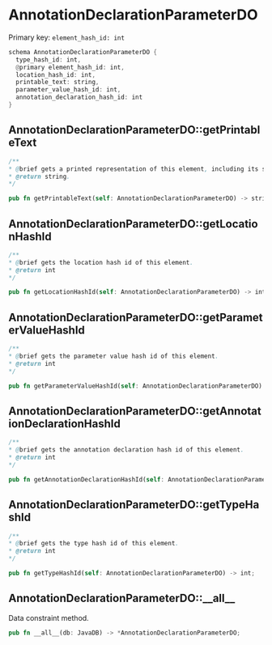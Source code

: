 # AnnotationDeclarationParameterDO

Primary key: `element_hash_id: int`

```rust
schema AnnotationDeclarationParameterDO {
  type_hash_id: int,
  @primary element_hash_id: int,
  location_hash_id: int,
  printable_text: string,
  parameter_value_hash_id: int,
  annotation_declaration_hash_id: int
}
```
## AnnotationDeclarationParameterDO::getPrintableText

```java
/**
* @brief gets a printed representation of this element, including its structure where applicable.
* @return string.
*/
```
```rust
pub fn getPrintableText(self: AnnotationDeclarationParameterDO) -> string;
```
## AnnotationDeclarationParameterDO::getLocationHashId

```java
/**
* @brief gets the location hash id of this element.
* @return int
*/
```
```rust
pub fn getLocationHashId(self: AnnotationDeclarationParameterDO) -> int;
```
## AnnotationDeclarationParameterDO::getParameterValueHashId

```java
/**
* @brief gets the parameter value hash id of this element.
* @return int
*/
```
```rust
pub fn getParameterValueHashId(self: AnnotationDeclarationParameterDO) -> int;
```
## AnnotationDeclarationParameterDO::getAnnotationDeclarationHashId

```java
/**
* @brief gets the annotation declaration hash id of this element.
* @return int
*/
```
```rust
pub fn getAnnotationDeclarationHashId(self: AnnotationDeclarationParameterDO) -> int;
```
## AnnotationDeclarationParameterDO::getTypeHashId

```java
/**
* @brief gets the type hash id of this element.
* @return int
*/
```
```rust
pub fn getTypeHashId(self: AnnotationDeclarationParameterDO) -> int;
```
## AnnotationDeclarationParameterDO::\_\_all\_\_

Data constraint method.

```rust
pub fn __all__(db: JavaDB) -> *AnnotationDeclarationParameterDO;
```
